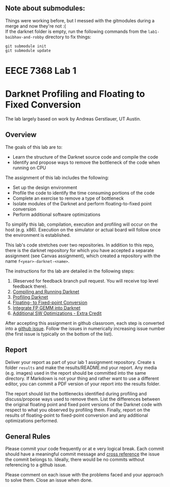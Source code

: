 ## Note about submodules: 
Things were working before, but I messed with the gitmodules during a merge and now they're not :(  
If the darknet folder is empty, run the following commands from the `lab1-baibhav-and-robby` directory to fix things:
```
git submodule init
git submodule update
```

# EECE 7368 Lab 1
# Darknet Profiling and Floating to Fixed Conversion

The lab largely based on work by Andreas Gerstlauer, UT Austin.

## Overview
The goals of this lab are to:

- Learn the structure of the Darknet source code and compile the code
- Identify and propose ways to remove the bottleneck of the code when running on CPU
 
The assignment of this lab includes the following:

- Set up the design environment
- Profile the code to identify the time consuming portions of the code
- Complete an exercise to remove a type of bottleneck
- Isolate modules of the Darknet and perform floating-to-fixed point conversion
- Perform additional software optimizations 

To simplify this lab, compilation, execution and profiling will occur on the host (e.g. x86). Execution on the simulator or actual board will follow once the environment is established. 

This lab's code stretches over two repositories. In addition to this repo, there is the darknet repository for which you have accepted a separate assignment (see Canvas assignment), which created a repository with the name `f<year>-darknet-<name>`. 

The instructions for ths lab are detailed in the following steps:

 1. (Reserved for feedback branch pull request. You will receive top level feedback there).
 2. [Compiling and Running Darknet](.github/STARTING_ISSUES/2.%20Compiling%20and%20Running%20Darknet.md)
 3. [Profiling Darknet](.github/STARTING_ISSUES/3.%20Profiling%20Darknet.md)
 4. [Floating- to Fixed-point Conversion](.github/STARTING_ISSUES/4.%20Floating-%20to%20Fixed-point%20Conversion.md)
 5. [Integrate FP GEMM into Darknet](.github/STARTING_ISSUES/5.%20Integrate%20FP%20GEMM%20into%20Darknet.md)
 6. [Additional SW Optimizations - Extra Credit](.github/STARTING_ISSUES/6.%20Additional%20SW%20Optimizations%20-%20Extra%20Credit.md )

After accepting this assignment in github classroom, each step is converted into a [github issue](https://docs.github.com/en/issues). Follow the issues in numerically increasing issue number (the first issue is typically on the bottom of the list). 

## Report

Deliver your report as part of your lab 1 assignment repository. Create s folder `results` and make the results/README.md your report. Any media (e.g. images) used in the report should be committed into the same directory. If Markdown is not your thing and rather want to use a different editor, you can commit a PDF version of your report into the results folder.

The report should list the bottlenecks identified during profiling and discuss/propose ways used to remove them. List the differences between the original floating point and fixed point versions of the Darknet code with respect to what you observed by profiling them. Finally, report on the results of floating-point to fixed-point conversion and any additional optimizations performed. 

## General Rules

Please commit your code frequently or at e very logical break. Each commit should have a meaningful commit message and [cross reference](https://docs.github.com/en/get-started/writing-on-github/working-with-advanced-formatting/autolinked-references-and-urls#issues-and-pull-requests) the issue the commit belongs to. Ideally, there would be no commits without referencing to a github issue. 

Please comment on each issue with the problems faced and your approach to solve them. Close an issue when done. 



